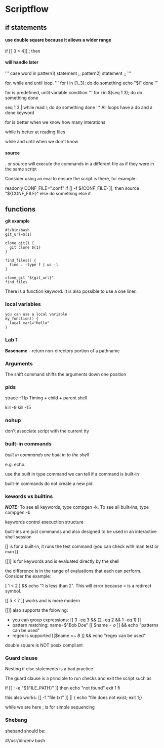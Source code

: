 # Scriptflow

## if statements


#### use double square because it allows a wider range
if [[ 3 > 4]];; then


#### will handle later
'''
case word in
  pattern1)
    statement
    ;;
  pattern2)
    statement
    ;;
'''

for, while and until loop.
'''
for i in {1..3}; do
  do something
  echo "$i"
done
'''

for is predefined, until variable condition
'''
for i in $(seq 1 3); do
  do something
done

seq 1 3 | while read i; do
    do something
done
'''
All loops have a do and a done keyword

for is better when we know how many interations

while is better at reading files

while and until when we don't know


#### source
. or source will execute the commands in a different file as if they were in the same script


Consider using an eval to ensure the script is there, for example:

readonly CONF_FILE=".conf"
if [[ -f ${CONF_FILE} ]]; then
  source "${CONF_FILE}"
else
  do something else
if

## functions

**git example**

```
#!/bin/bash
git_url=$(1)

clone_git() {
  git clone ${1}
}

find_files() {
  find . -type f | wc -l
}

clone_git "${git_url}"
find_files
```

There is a function keyword. It is also possible to use a one liner.

### local variables

```
you can use a local variable
my_function() {
  local var1="Hello"
}
```


### Lab 1

**Basename** - return non-directory portion of a pathname


### Arguments

The shift command shifts the arguments down one position


### pids

strace -Tfp <PID>
Timing + child + parent shell

kill -9
kill -15




### nohup

don't associate script with the current tty

### built-in commands

*built in commands are built in to the shell*

e.g. echo.

use the built in type command we can tell if a command is built-in

built-in commands do not create a new pid



### kewords vs builtins

***NOTE:*** To see all keywords, type compgen -k. To see all built-ins, type compgen -b

keywords control execuction structure

built-ins are just commands and also designed to be used in an interactive shell session

[] is for a built-in, it runs the test command (you can check with man test or man [)

[[]] is for keywords and is evaluated directly by the shell

the difference is in the range of evaluations that each can perform. Consider the example:

[ 1 < 2 ] && echo "1 is less than 2". This will error because < is a redirect symbol.

[[ 5 < 7 ]] works and is more modern


[[]] also supports the folowing:

- you can group expressions: [[ 3 -eq 3 && (2 -eq 2 && 1 -eq 1) ]]
- pattern matching: name=$"Bob Doe" [[ $name = *o* ]] && echo "patterns can be used"
- regex is supported [[$name =~ *B* ]] && echo "regex can be used"


double square is NOT posix compliant


### Guard clause

Nesting if else statements is a bad practice

The guard clause is a principle to run checks and exit the script such as

if [[ ! -e "${FILE_PATH}" ]] then
    echo "not found"
    exit 1
fi

this also works:
[[ -f "file.txt" ]] || { echo "file does not exist; exit 1;}

while we are here ; is for simple sequencing

### Shebang

sheband should be:

#!/usr/bin/env bash

